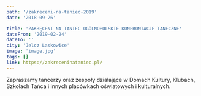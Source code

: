 ```yaml
---
path: '/zakreceni-na-taniec-2019'
date: '2018-09-26'

title: 'ZAKRĘCENI NA TANIEC OGÓLNOPOLSKIE KONFRONTACJE TANECZNE'
dateFrom: '2019-02-24'
dateTo: ''
city: 'Jelcz Laskowice'
image: 'image.jpg'
tags: []
link: https://zakreceninataniec.pl/
---
```

Zapraszamy tancerzy oraz zespoły działające w Domach Kultury, Klubach, Szkołach Tańca i innych placówkach oświatowych i kulturalnych.